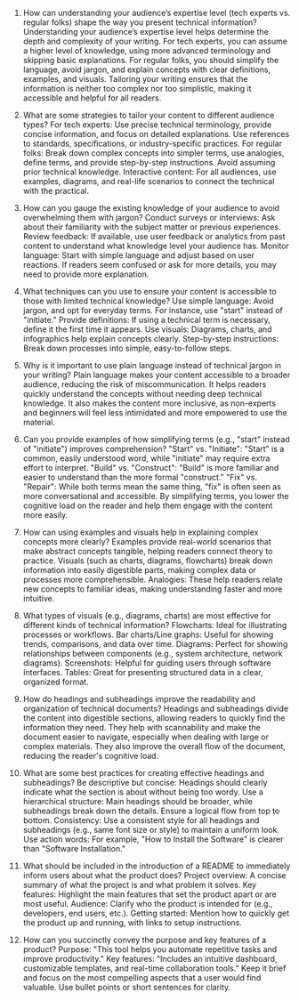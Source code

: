 1. How can understanding your audience’s expertise level (tech experts vs. regular folks) shape the way you present technical information?
Understanding your audience’s expertise level helps determine the depth and complexity of your writing. For tech experts, you can assume a higher level of knowledge, using more advanced terminology and skipping basic explanations. For regular folks, you should simplify the language, avoid jargon, and explain concepts with clear definitions, examples, and visuals. Tailoring your writing ensures that the information is neither too complex nor too simplistic, making it accessible and helpful for all readers.

2. What are some strategies to tailor your content to different audience types?
For tech experts: Use precise technical terminology, provide concise information, and focus on detailed explanations. Use references to standards, specifications, or industry-specific practices.
For regular folks: Break down complex concepts into simpler terms, use analogies, define terms, and provide step-by-step instructions. Avoid assuming prior technical knowledge.
Interactive content: For all audiences, use examples, diagrams, and real-life scenarios to connect the technical with the practical.
3. How can you gauge the existing knowledge of your audience to avoid overwhelming them with jargon?
Conduct surveys or interviews: Ask about their familiarity with the subject matter or previous experiences.
Review feedback: If available, use user feedback or analytics from past content to understand what knowledge level your audience has.
Monitor language: Start with simple language and adjust based on user reactions. If readers seem confused or ask for more details, you may need to provide more explanation.
4. What techniques can you use to ensure your content is accessible to those with limited technical knowledge?
Use simple language: Avoid jargon, and opt for everyday terms. For instance, use "start" instead of "initiate."
Provide definitions: If using a technical term is necessary, define it the first time it appears.
Use visuals: Diagrams, charts, and infographics help explain concepts clearly.
Step-by-step instructions: Break down processes into simple, easy-to-follow steps.
5. Why is it important to use plain language instead of technical jargon in your writing?
Plain language makes your content accessible to a broader audience, reducing the risk of miscommunication. It helps readers quickly understand the concepts without needing deep technical knowledge. It also makes the content more inclusive, as non-experts and beginners will feel less intimidated and more empowered to use the material.

6. Can you provide examples of how simplifying terms (e.g., "start" instead of "initiate") improves comprehension?
"Start" vs. "Initiate": "Start" is a common, easily understood word, while "initiate" may require extra effort to interpret.
"Build" vs. "Construct": "Build" is more familiar and easier to understand than the more formal "construct."
"Fix" vs. "Repair": While both terms mean the same thing, "fix" is often seen as more conversational and accessible.
By simplifying terms, you lower the cognitive load on the reader and help them engage with the content more easily.

7. How can using examples and visuals help in explaining complex concepts more clearly?
Examples provide real-world scenarios that make abstract concepts tangible, helping readers connect theory to practice.
Visuals (such as charts, diagrams, flowcharts) break down information into easily digestible parts, making complex data or processes more comprehensible.
Analogies: These help readers relate new concepts to familiar ideas, making understanding faster and more intuitive.
8. What types of visuals (e.g., diagrams, charts) are most effective for different kinds of technical information?
Flowcharts: Ideal for illustrating processes or workflows.
Bar charts/Line graphs: Useful for showing trends, comparisons, and data over time.
Diagrams: Perfect for showing relationships between components (e.g., system architecture, network diagrams).
Screenshots: Helpful for guiding users through software interfaces.
Tables: Great for presenting structured data in a clear, organized format.
9. How do headings and subheadings improve the readability and organization of technical documents?
Headings and subheadings divide the content into digestible sections, allowing readers to quickly find the information they need. They help with scannability and make the document easier to navigate, especially when dealing with large or complex materials. They also improve the overall flow of the document, reducing the reader's cognitive load.

10. What are some best practices for creating effective headings and subheadings?
Be descriptive but concise: Headings should clearly indicate what the section is about without being too wordy.
Use a hierarchical structure: Main headings should be broader, while subheadings break down the details. Ensure a logical flow from top to bottom.
Consistency: Use a consistent style for all headings and subheadings (e.g., same font size or style) to maintain a uniform look.
Use action words: For example, "How to Install the Software" is clearer than "Software Installation."
11. What should be included in the introduction of a README to immediately inform users about what the product does?
Project overview: A concise summary of what the project is and what problem it solves.
Key features: Highlight the main features that set the product apart or are most useful.
Audience: Clarify who the product is intended for (e.g., developers, end users, etc.).
Getting started: Mention how to quickly get the product up and running, with links to setup instructions.
12. How can you succinctly convey the purpose and key features of a product?
Purpose: "This tool helps you automate repetitive tasks and improve productivity."
Key features: "Includes an intuitive dashboard, customizable templates, and real-time collaboration tools."
Keep it brief and focus on the most compelling aspects that a user would find valuable. Use bullet points or short sentences for clarity.
